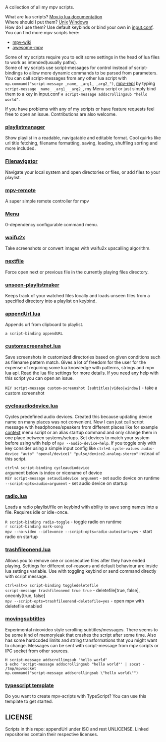 A collection of all my mpv scripts. 
  
What are lua scripts? [Mpv.io lua documentation](https://mpv.io/manual/master/#lua-scripting)  
Where should I put them? [Unix](https://mpv.io/manual/stable/#files) [Windows](https://mpv.io/manual/stable/#files-on-windows)  
How do I use them? Use default keybinds or bind your own in [input.conf](https://mpv.io/manual/stable/#input-conf).  
You can find more mpv scripts here:
- [mpv-wiki](https://github.com/mpv-player/mpv/wiki/User-Scripts)
- [awesome-mpv](https://github.com/stax76/awesome-mpv)

Some of my scripts require you to edit some settings in the head of lua files to work as intended(usually paths).  
Some of my scripts use script-messages for control instead of script-bindings to allow more dynamic commands to be parsed from parameters. You can call script-messages from any other lua script with `mp.command("script-message _name_ _arg1_ _arg2_")`, [mpv-repl](https://github.com/rossy/mpv-repl) by typing `script-message _name_ _arg1_ _arg2_`, my Menu script or just simply bind them to a key in input.conf `H script-message addscrollingsub "hello world"`.  

If you have problems with any of my scripts or have feature requests feel free to open an issue. Contributions are also welcome.  

### [playlistmanager](https://github.com/jonniek/Mpv-Playlistmanager) 
Show playlist in a readable, navigatable and editable format. Cool quirks like url title fetching, filename formatting, saving, loading, shuffling sorting and more included.

### [Filenavigator](https://github.com/jonniek/mpv-filenavigator)
Navigate your local system and open directories or files, or add files to your playlist.

### [mpv-remote](https://github.com/jonniek/mpv-remote)
A super simple remote controller for mpv

### [Menu](https://github.com/jonniek/mpv-menu)
0-dependency configurable command menu.

### [waifu2x](https://github.com/jonniek/mpv-waifu2x)  
Take screenshots or convert images with waifu2x upscalling algorithm.

### [nextfile](https://github.com/jonniek/mpv-nextfile)  
Force open next or previous file in the currently playing files directory.

### [unseen-playlistmaker](https://github.com/jonniek/unseen-playlistmaker)
Keeps track of your watched files locally and loads unseen files from a specified directory into a playlist on keybind.  

### [appendUrl.lua](https://github.com/jonniek/mpv-scripts/blob/master/appendURL.lua)  
Appends url from clipboard to playlist.  
  
`a script-binding appendURL`

### [customscreenshot.lua](https://github.com/jonniek/mpv-scripts/blob/master/customscreenshot.lua)
Save screenshots in customized directories based on given conditions such as filename pattern match. Gives a lot of freedom for the user for the expense of requiring some lua knowledge with patterns, strings and mpv lua api. Read the lua file settings for more details. If you need any help with this script you can open an issue.  
  
`KEY script-message custom-screenshot [subtitles|video|window]` - take a custom screenshot  

### [cycleaudiodevice.lua](https://github.com/jonniek/mpv-scripts/blob/master/cycleaudiodevice.lua)
Cycles predefined audio devices. Created this because updating device name on many places was not convenient. Now I can just call script message with headphones/speakers from different places like for example [context](https://gist.github.com/avih/bee746200b5712220b8bd2f230e535de) menu script or an alias startup command and only change them in one place between systems/setups. Set devices to match your system before using with help of `mpv --audio-device=help`. If you toggle only with key consider using a simple input config like `ctrl+A cycle-values audio-device "auto" "openal/device1" "pulse/device2.analog-stereo"` instead of this script.  
  
`ctrl+A script-binding cycleaudiodevice`  
argument below is index or nicename of device  
`KEY script-message setaudiodevice argument` - set audio device on runtime  
`--script-opts=audio=argument` - set audio device on startup  

### [radio.lua](https://github.com/jonniek/mpv-scripts/blob/master/radio.lua)  
Loads a radio playlist/file on keybind with ability to save song names into a file. Requires idle or idle=once.  
  
`R script-binding radio-toggle` - toggle radio on runtime  
`r script-binding mark-song`  
`mpv --no-video --idle=once --script-opts=radio-autostart=yes` - start radio on startup  

### [trashfileonend.lua](https://github.com/jonniek/mpv-scripts/blob/master/trashfileonend.lua)  
Allows you to remove one or consecutive files after they have ended playing. Settings for different eof-reasons and default behaviour are inside lua settings variable. Use with toggling keybind or send command directly with script message.  
  
`ctrl+alt+x script-binding toggledeletefile`  
`script-message trashfileonend true true` - deletefile[true, false], oneonly[true, false]  
`mpv --script-opts=trashfileonend-deletefile=yes` - open mpv with deletefile enabled
  
### [movingsubtitles](https://gist.github.com/jonniek/c3fed06cd7990518e8b2389f48ba3619)
Experimental nicovideo style scrolling subtitles/messages. There seems to be some kind of memoryleak that crashes the script after some time. Also has some hardcoded limits and string transformations that you might want to change. Messages can be sent with script-message from mpv scripts or IPC socket from other sources.  
  
`H script-message addscrollingsub "hello world"`  
`$ echo 'script-message addscrollingsub "hello world"' | socat - /tmp/mpvsocket`  
`mp.command("script-message addscrollingsub \"hello world\"")`


### [typescript template](https://github.com/jonniek/mpv-typescript-template)
Do you want to create mpv-scripts with TypeScript? You can use this template to get started.  

## LICENSE
Scripts in this repo: appendUrl under ISC and rest UNLICENSE. Linked repositories contain their respective licenses.
